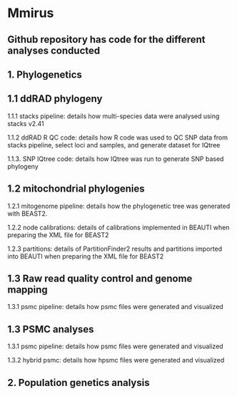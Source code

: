 # Mmirus

## Github repository has code for the different analyses conducted

## 1. Phylogenetics

## 1.1 ddRAD phylogeny
1.1.1 stacks pipeline: details how multi-species data were analysed using stacks v2.41

1.1.2 ddRAD R QC code: details how R code was used to QC SNP data from stacks pipeline, select loci and samples, and generate dataset for IQtree

1.1.3. SNP IQtree code: details how IQtree was run to generate SNP based phylogeny

## 1.2 mitochondrial phylogenies
1.2.1 mitogenome pipeline: details how the phylogenetic tree was generated with BEAST2.

1.2.2 node calibrations: details of calibrations implemented in BEAUTI when preparing the XML file for BEAST2

1.2.3 partitions: details of PartitionFinder2 results and partitions imported into BEAUTI when preparing the XML file for BEAST2

## 1.3 Raw read quality control and genome mapping
1.3.1 psmc pipeline: details how psmc files were generated and visualized


## 1.3 PSMC analyses
1.3.1 psmc pipeline: details how psmc files were generated and visualized

1.3.2 hybrid psmc: details how hpsmc files were generated and visualized

## 2. Population genetics analysis
## 



